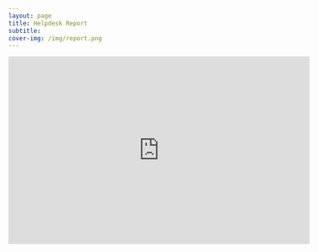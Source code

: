 ```yaml
---
layout: page
title: Helpdesk Report
subtitle: 
cover-img: /img/report.png
---
```


<iframe title="Report Section" width="600" height="373.5" src="https://app.powerbi.com/view?r=eyJrIjoiNTkxYjAxYTAtNTdjYi00MjRmLTkyNDItZDE3Mjc2OTA0MTBhIiwidCI6IjUzNjU1OWEyLWUxMzgtNDcxYy05YzAyLWRkZjk0MTJhZjJkNSIsImMiOjEwfQ%3D%3D&embedImagePlaceholder=true" frameborder="0" allowFullScreen="true"></iframe>
      

